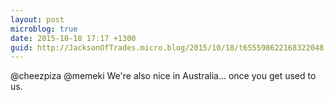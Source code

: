 ```yaml
---
layout: post
microblog: true
date: 2015-10-18 17:17 +1300
guid: http://JacksonOfTrades.micro.blog/2015/10/18/t655598622168322048.html
---
```

@cheezpiza @memeki We're also nice in Australia... once you get used to us.
